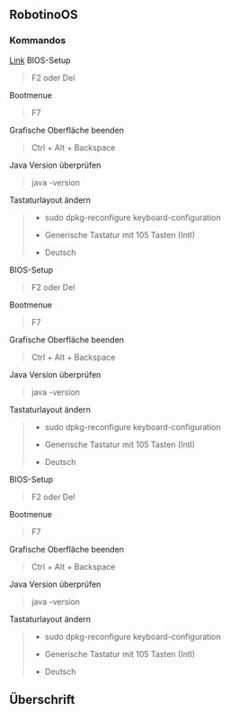 ## RobotinoOS   
### Kommandos
<a href="#Ankername">Link</a>
BIOS-Setup 
>F2 oder Del 

Bootmenue 
>F7

Grafische Oberfläche beenden 
>Ctrl + Alt + Backspace

Java Version überprüfen
>java -version

Tastaturlayout ändern
> * sudo dpkg-reconfigure keyboard-configuration
>
> * Generische Tastatur mit 105 Tasten (Intl)
>
> * Deutsch

BIOS-Setup 
>F2 oder Del 

Bootmenue 
>F7

Grafische Oberfläche beenden 
>Ctrl + Alt + Backspace

Java Version überprüfen
>java -version

Tastaturlayout ändern
> * sudo dpkg-reconfigure keyboard-configuration
>
> * Generische Tastatur mit 105 Tasten (Intl)
>
> * Deutsch

BIOS-Setup 
>F2 oder Del 

Bootmenue 
>F7

Grafische Oberfläche beenden 
>Ctrl + Alt + Backspace

Java Version überprüfen
>java -version

Tastaturlayout ändern
> * sudo dpkg-reconfigure keyboard-configuration
>
> * Generische Tastatur mit 105 Tasten (Intl)
>
> * Deutsch

## <a name="Ankername">Überschrift</a>